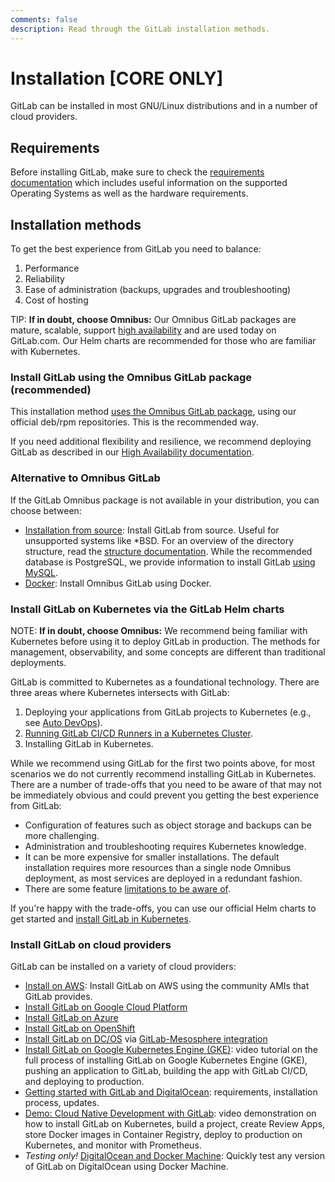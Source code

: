 ```yaml
---
comments: false
description: Read through the GitLab installation methods.
---
```


# Installation **[CORE ONLY]**

GitLab can be installed in most GNU/Linux distributions and in a number
of cloud providers.

## Requirements

Before installing GitLab, make sure to check the [requirements documentation](requirements.md)
which includes useful information on the supported Operating Systems as well as
the hardware requirements.

## Installation methods

To get the best experience from GitLab you need to balance:

1. Performance
1. Reliability
1. Ease of administration (backups, upgrades and troubleshooting)
1. Cost of hosting

TIP: **If in doubt, choose Omnibus:**
Our Omnibus GitLab packages are mature, scalable, support
[high availability](../administration/high_availability/README.md) and are used
today on GitLab.com. Our Helm charts are recommended for those who are familiar
with Kubernetes.

### Install GitLab using the Omnibus GitLab package (recommended)

This installation method [uses the Omnibus GitLab package](https://about.gitlab.com/install/),
using our official deb/rpm repositories. This is the recommended way.

If you need additional flexibility and resilience, we recommend deploying
GitLab as described in our [High Availability documentation](../administration/high_availability/README.md).

### Alternative to Omnibus GitLab

If the GitLab Omnibus package is not available in your distribution, you can
choose between:

- [Installation from source](installation.md): Install GitLab from source.
  Useful for unsupported systems like *BSD. For an overview of the directory
  structure, read the [structure documentation](structure.md).
  While the recommended database is PostgreSQL, we provide information to install
  GitLab [using MySQL](database_mysql.md).
- [Docker](docker.md): Install Omnibus GitLab using Docker.

### Install GitLab on Kubernetes via the GitLab Helm charts

NOTE: **If in doubt, choose Omnibus:**
We recommend being familiar with Kubernetes before using it to deploy GitLab in
production. The methods for management, observability, and some concepts are
different than traditional deployments.

GitLab is committed to Kubernetes as a foundational technology. There are three
areas where Kubernetes intersects with GitLab:

1. Deploying your applications from GitLab projects to Kubernetes (e.g., see [Auto DevOps](../topics/autodevops/index.md)).
1. [Running GitLab CI/CD Runners in a Kubernetes Cluster](https://docs.gitlab.com/runner/install/kubernetes.html).
1. Installing GitLab in Kubernetes.

While we recommend using GitLab for the first two points above, for most scenarios
we do not currently recommend installing GitLab in Kubernetes. There are a number
of trade-offs that you need to be aware of that may not be immediately obvious
and could prevent you getting the best experience from GitLab:

- Configuration of features such as object storage and backups can be more challenging.
- Administration and troubleshooting requires Kubernetes knowledge.
- It can be more expensive for smaller installations. The default installation
  requires more resources than a single node Omnibus deployment, as most services
  are deployed in a redundant fashion.
- There are some feature [limitations to be aware of](kubernetes/gitlab_chart.md#limitations).

If you're happy with the trade-offs, you can use our official Helm charts to get
started and [install GitLab in Kubernetes](kubernetes/index.md).

### Install GitLab on cloud providers

GitLab can be installed on a variety of cloud providers:

- [Install on AWS](aws/index.md): Install GitLab on AWS using the community AMIs that GitLab provides.
- [Install GitLab on Google Cloud Platform](google_cloud_platform/index.md)
- [Install GitLab on Azure](azure/index.md)
- [Install GitLab on OpenShift](openshift_and_gitlab/index.md)
- [Install GitLab on DC/OS](https://mesosphere.com/blog/gitlab-dcos/) via [GitLab-Mesosphere integration](https://about.gitlab.com/2016/09/16/announcing-gitlab-and-mesosphere/)
- [Install GitLab on Google Kubernetes Engine (GKE)](https://about.gitlab.com/2017/01/23/video-tutorial-idea-to-production-on-google-container-engine-gke/): video tutorial on
the full process of installing GitLab on Google Kubernetes Engine (GKE), pushing an application to GitLab, building the app with GitLab CI/CD, and deploying to production.
- [Getting started with GitLab and DigitalOcean](https://about.gitlab.com/2016/04/27/getting-started-with-gitlab-and-digitalocean/): requirements, installation process, updates.
- [Demo: Cloud Native Development with GitLab](https://about.gitlab.com/2017/04/18/cloud-native-demo/): video demonstration on how to install GitLab on Kubernetes, build a project, create Review Apps, store Docker images in Container Registry, deploy to production on Kubernetes, and monitor with Prometheus.
- _Testing only!_ [DigitalOcean and Docker Machine](digitaloceandocker.md):
  Quickly test any version of GitLab on DigitalOcean using Docker Machine.
